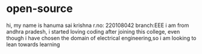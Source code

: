 # open-source
hi, my name is hanuma sai krishna
r.no: 220108042
branch:EEE
i am from andhra pradesh,  i started loving coding after joining this college,
even though i have chosen the domain of electrical engineering,so i am looking to lean towards learning
